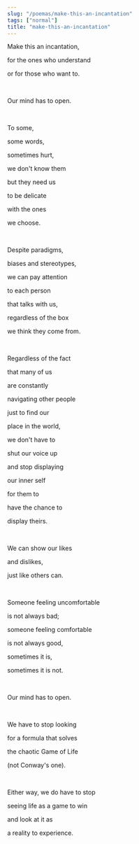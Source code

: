 ```yaml
---
slug: "/poemas/make-this-an-incantation"
tags: ["normal"]
title: "make-this-an-incantation"
---
```

Make this an incantation,

for the ones who understand

or for those who want to.

&nbsp;

Our mind has to open.

&nbsp;

To some,

some words,

sometimes hurt,

we don't know them

but they need us

to be delicate

with the ones

we choose.

&nbsp;

Despite paradigms,

biases and stereotypes,

we can pay attention

to each person

that talks with us,

regardless of the box

we think they come from.

&nbsp;

Regardless of the fact

that many of us

are constantly

navigating other people

just to find our

place in the world,

we don't have to

shut our voice up

and stop displaying

our inner self

for them to

have the chance to

display theirs.

&nbsp;

We can show our likes

and dislikes,

just like others can.

&nbsp;

Someone feeling uncomfortable

is not always bad;

someone feeling comfortable

is not always good,

sometimes it is,

sometimes it is not.

&nbsp;

Our mind has to open.

&nbsp;

We have to stop looking

for a formula that solves

the chaotic Game of Life

(not Conway's one).

&nbsp;

Either way, we do have to stop

seeing life as a game to win

and look at it as

a reality to experience.